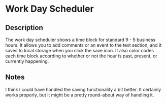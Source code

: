 # Work Day Scheduler

## Description

The work day scheduler shows a time block for standard 9 - 5 business hours. It allows you to add comments or an event to the text section, and it saves to local storage when you click the save icon. It also color codes each time block according to whether or not the hour is past, present, or currently happening.

## Notes

I think I could have handled the saving functionality a bit better. It certainly works properly, but it might be a pretty round-about way of handling it.
